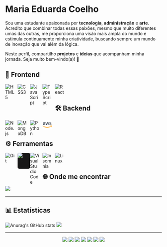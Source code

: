 # Maria Eduarda Coelho

Sou uma estudante apaixonada por **tecnologia**, **administração** e **arte**. Acredito que combinar todas essas paixões, mesmo que muito diferentes umas das outras, me proporciona uma visão mais ampla do mundo e estimula continuamente minha criatividade, buscando sempre um mundo de inovação que vai além da lógica.

Neste perfil, compartilho **projetos** e **ideias** que acompanham minha jornada. Seja muito bem-vindo(a)! 💜

## 🎨  Frontend
<img align="left" alt="HTML5" title="HTML5" width="30px" style="padding-right: 10px;" src="https://cdn.jsdelivr.net/gh/devicons/devicon/icons/html5/html5-original.svg" /> <img align="left" alt="CSS3" title="CSS3" width="30px" style="padding-right: 10px;" src="https://cdn.jsdelivr.net/gh/devicons/devicon/icons/css3/css3-original.svg" /> <img align="left" alt="JavaScript" title="JavaScript" width="30px" style="padding-right: 10px;" src="https://cdn.jsdelivr.net/gh/devicons/devicon/icons/javascript/javascript-original.svg" /> <img align="left" alt="TypeScript" title="TypeScript" width="30px" style="padding-right: 10px;" src="https://cdn.jsdelivr.net/gh/devicons/devicon/icons/typescript/typescript-original.svg" /> <img align="left" alt="React" title="React" width="30px" style="padding-right: 10px;" src="https://cdn.jsdelivr.net/gh/devicons/devicon/icons/react/react-original.svg" /> <br/><br/>


## 🛠️ Backend
<img align="left" alt="Node.js" title="Node.js" width="30px" style="padding-right: 10px;" src="https://cdn.jsdelivr.net/gh/devicons/devicon/icons/nodejs/nodejs-original.svg" /> <img align="left" alt="MongoDB" title="MongoDB" width="30px" style="padding-right: 10px;" src="https://cdn.jsdelivr.net/gh/devicons/devicon/icons/mongodb/mongodb-original.svg" /> <img align="left" alt="Python" title="Python" width="30px" style="padding-right: 10px;" src="https://cdn.jsdelivr.net/gh/devicons/devicon/icons/python/python-original.svg" /> <img align="left" alt="AWS" title="AWS" width="30px" style="padding-right: 10px;" src="https://raw.githubusercontent.com/devicons/devicon/master/icons/amazonwebservices/amazonwebservices-original-wordmark.svg" /> <br/><br/>

## ⚙️ Ferramentas

<img align="left" alt="Git" title="Git" width="30px" style="padding-right: 10px;" src="https://cdn.jsdelivr.net/gh/devicons/devicon/icons/git/git-original.svg" />
<img align="left" alt="GitHub" title="GitHub" width="30px" style="padding-right: 10px; background-color: #181717; border-radius: 5px;" src="https://cdn.simpleicons.org/github/ffffff" />
<img align="left" alt="Visual Studio Code" title="Visual Studio Code" width="30px" style="padding-right: 10px;" src="https://cdn.jsdelivr.net/gh/devicons/devicon/icons/vscode/vscode-original.svg" />
<img align="left" alt="Insomnia" title="Insomnia" width="30px" style="padding-right: 10px;" src="https://cdn.jsdelivr.net/gh/devicons/devicon/icons/insomnia/insomnia-original.svg" />
<img align="left" alt="Linux" title="Linux" width="30px" style="padding-right: 10px;" src="https://cdn.jsdelivr.net/gh/devicons/devicon/icons/linux/linux-original.svg" /> <br/><br/>


## 🌐 Onde me encontrar

<a href="https://www.linkedin.com/in/maria-eduarda-lsz" target="_blank">
<img loading="lazy" src="https://img.shields.io/badge/-LinkedIn-%230077B5?style=for-the-badge&logo=linkedin&logoColor=white">
</a> 
</div>

---

## 📊 Estatísticas

![Anurag's GitHub stats](https://github-readme-stats.vercel.app/api?username=dudalszz&theme=tokyonight&show_icons=true) <img height="195em" src="https://github-readme-stats.vercel.app/api/top-langs/?username=dudalszz&layout=compact&langs_count=7&theme=tokyonight"/>

---

<div align="center">

<img src="https://github.com/user-attachments/assets/137554d3-9905-4af6-af10-0726dee76d10" width="30"/>
<img src="https://github.com/user-attachments/assets/137554d3-9905-4af6-af10-0726dee76d10" width="30"/>
<img src="https://github.com/user-attachments/assets/137554d3-9905-4af6-af10-0726dee76d10" width="30"/>
<img src="https://github.com/user-attachments/assets/137554d3-9905-4af6-af10-0726dee76d10" width="30"/>
<img src="https://github.com/user-attachments/assets/137554d3-9905-4af6-af10-0726dee76d10" width="30"/>
<img src="https://github.com/user-attachments/assets/137554d3-9905-4af6-af10-0726dee76d10" width="30"/>
<img src="https://github.com/user-attachments/assets/137554d3-9905-4af6-af10-0726dee76d10" width="30"/>
</div>
